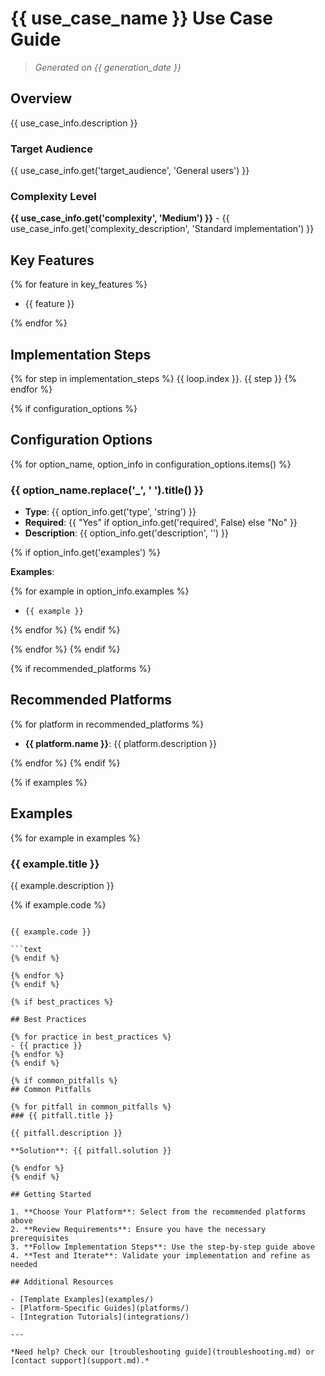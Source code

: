 # {{ use_case_name }} Use Case Guide

> *Generated on {{ generation_date }}*

## Overview

{{ use_case_info.description }}

### Target Audience

{{ use_case_info.get('target_audience', 'General users') }}

### Complexity Level

**{{ use_case_info.get('complexity', 'Medium') }}** - {{ use_case_info.get('complexity_description', 'Standard
implementation') }}

## Key Features

{% for feature in key_features %}

- {{ feature }}

{% endfor %}

## Implementation Steps

{% for step in implementation_steps %}
{{ loop.index }}. {{ step }}
{% endfor %}

{% if configuration_options %}

## Configuration Options

{% for option_name, option_info in configuration_options.items() %}

### {{ option_name.replace('_', ' ').title() }}

- **Type**: {{ option_info.get('type', 'string') }}
- **Required**: {{ "Yes" if option_info.get('required', False) else "No" }}
- **Description**: {{ option_info.get('description', '') }}

{% if option_info.get('examples') %}

**Examples**:

{% for example in option_info.examples %}

- `{{ example }}`

{% endfor %}
{% endif %}

{% endfor %}
{% endif %}

{% if recommended_platforms %}

## Recommended Platforms

{% for platform in recommended_platforms %}

- **{{ platform.name }}**: {{ platform.description }}

{% endfor %}
{% endif %}

{% if examples %}

## Examples

{% for example in examples %}

### {{ example.title }}

{{ example.description }}

{% if example.code %}

```{{ example.language or 'yaml' }}

{{ example.code }}

```text
{% endif %}

{% endfor %}
{% endif %}

{% if best_practices %}

## Best Practices

{% for practice in best_practices %}
- {{ practice }}
{% endfor %}
{% endif %}

{% if common_pitfalls %}
## Common Pitfalls

{% for pitfall in common_pitfalls %}
### {{ pitfall.title }}

{{ pitfall.description }}

**Solution**: {{ pitfall.solution }}

{% endfor %}
{% endif %}

## Getting Started

1. **Choose Your Platform**: Select from the recommended platforms above
2. **Review Requirements**: Ensure you have the necessary prerequisites
3. **Follow Implementation Steps**: Use the step-by-step guide above
4. **Test and Iterate**: Validate your implementation and refine as needed

## Additional Resources

- [Template Examples](examples/)
- [Platform-Specific Guides](platforms/)
- [Integration Tutorials](integrations/)

---

*Need help? Check our [troubleshooting guide](troubleshooting.md) or [contact support](support.md).*
